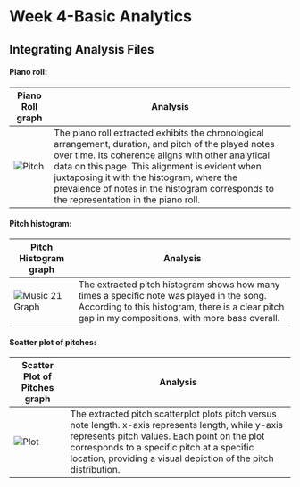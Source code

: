 # Week 4-Basic Analytics
## Integrating Analysis Files
#### Piano roll:

Piano Roll graph | Analysis
----- | -----
![Pitch](https://github.com/Vvvi00/MCA-2023/assets/145675705/a5769933-5b0e-4df6-a214-b7e3a31009d7) | The piano roll extracted exhibits the chronological arrangement, duration, and pitch of the played notes over time. Its coherence aligns with other analytical data on this page. This alignment is evident when juxtaposing it with the histogram, where the prevalence of notes in the histogram corresponds to the representation in the piano roll.


#### Pitch histogram:

Pitch Histogram graph | Analysis
----- | -----
![Music 21 Graph](https://github.com/Vvvi00/MCA-2023/assets/145675705/fff506ad-95b5-410f-be33-7c2c1a0ab82a) | The extracted pitch histogram shows how many times a specific note was played in the song. According to this histogram, there is a clear pitch gap in my compositions, with more bass overall.

#### Scatter plot of pitches:

Scatter Plot of Pitches graph | Analysis
----- | -----
![Plot](https://github.com/Vvvi00/MCA-2023/assets/145675705/9638b360-0e94-4a71-a6d8-e8e9ae899046) | The extracted pitch scatterplot plots pitch versus note length. x-axis represents length, while y-axis represents pitch values. Each point on the plot corresponds to a specific pitch at a specific location, providing a visual depiction of the pitch distribution.
